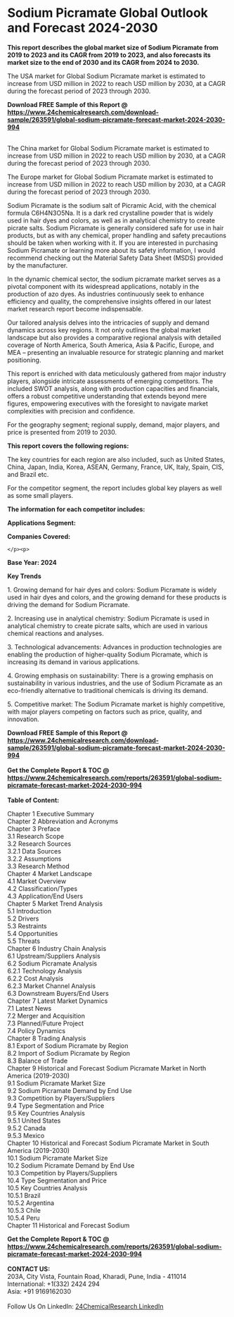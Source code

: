 <h1>Sodium Picramate Global Outlook and Forecast 2024-2030</h1><p><strong>This report describes the global market size of Sodium Picramate from 2019 to 2023 and its CAGR from 2019 to 2023, and also forecasts its market size to the end of 2030 and its CAGR from 2024 to 2030.</strong></p><p>
</p><p>The USA market for Global Sodium Picramate market is estimated to increase from USD million in 2022 to reach USD million by 2030, at a CAGR during the forecast period of 2023 through 2030.</p><div><b>Download FREE Sample of this Report @ 
            <a href="https://www.24chemicalresearch.com/download-sample/263591/global-sodium-picramate-forecast-market-2024-2030-994">
            https://www.24chemicalresearch.com/download-sample/263591/global-sodium-picramate-forecast-market-2024-2030-994</a></b></div><br><p>
</p><p>The China market for Global Sodium Picramate market is estimated to increase from USD million in 2022 to reach USD million by 2030, at a CAGR during the forecast period of 2023 through 2030.</p><p>
</p><p>The Europe market for Global Sodium Picramate market is estimated to increase from USD million in 2022 to reach USD million by 2030, at a CAGR during the forecast period of 2023 through 2030.</p><p>
</p><p>Sodium Picramate is the sodium salt of Picramic Acid, with the chemical formula C6H4N3O5Na. It is a dark red crystalline powder that is widely used in hair dyes and colors, as well as in analytical chemistry to create picrate salts. Sodium Picramate is generally considered safe for use in hair products, but as with any chemical, proper handling and safety precautions should be taken when working with it. If you are interested in purchasing Sodium Picramate or learning more about its safety information, I would recommend checking out the Material Safety Data Sheet (MSDS) provided by the manufacturer.</p><p>
</p><p>
In the dynamic chemical sector, the sodium picramate market serves as a pivotal component with its widespread applications, notably in the production of azo dyes. As industries continuously seek to enhance efficiency and quality, the comprehensive insights offered in our latest market research report become indispensable.</p><p>
</p><p>
Our tailored analysis delves into the intricacies of supply and demand dynamics across key regions. It not only outlines the global market landscape but also provides a comparative regional analysis with detailed coverage of North America, South America, Asia &amp; Pacific, Europe, and MEA – presenting an invaluable resource for strategic planning and market positioning.</p><p>
</p><p>
This report is enriched with data meticulously gathered from major industry players, alongside intricate assessments of emerging competitors. The included SWOT analysis, along with production capacities and financials, offers a robust competitive understanding that extends beyond mere figures, empowering executives with the foresight to navigate market complexities with precision and confidence.</p><p>
</p><p>
For the geography segment; regional supply, demand, major players, and price is presented from 2019 to 2030.</p><p>
</p><p>
<strong>This report covers the following regions:</strong></p><p>
</p><p>
</p><p>The key countries for each region are also included, such as United States, China, Japan, India, Korea, ASEAN, Germany, France, UK, Italy, Spain, CIS, and Brazil etc.</p><p>
</p><p>
For the competitor segment, the report includes global key players as well as some small players.</p><p>
</p><p>
<strong>The information for each competitor includes:</strong></p><p>
</p><p>
</p><p><strong>Applications Segment:</strong></p><p>
</p><p>
</p><p><strong>Companies Covered:</strong></p><p>

	</p><p>
</p><p><strong>Base Year: 2024</strong></p><p>
</p><p>
</p><p></p><p>
</p><p>
<strong>Key Trends</strong></p><p>
1. Growing demand for hair dyes and colors: Sodium Picramate is widely used in hair dyes and colors, and the growing demand for these products is driving the demand for Sodium Picramate.</p><p>
2. Increasing use in analytical chemistry: Sodium Picramate is used in analytical chemistry to create picrate salts, which are used in various chemical reactions and analyses.</p><p>
3. Technological advancements: Advances in production technologies are enabling the production of higher-quality Sodium Picramate, which is increasing its demand in various applications.</p><p>
4. Growing emphasis on sustainability: There is a growing emphasis on sustainability in various industries, and the use of Sodium Picramate as an eco-friendly alternative to traditional chemicals is driving its demand.</p><p>
5. Competitive market: The Sodium Picramate market is highly competitive, with major players competing on factors such as price, quality, and innovation.</p><div><b>Download FREE Sample of this Report @ 
            <a href="https://www.24chemicalresearch.com/download-sample/263591/global-sodium-picramate-forecast-market-2024-2030-994">
            https://www.24chemicalresearch.com/download-sample/263591/global-sodium-picramate-forecast-market-2024-2030-994</a></b></div><br><div><b>Get the Complete Report & TOC @ 
            <a href="https://www.24chemicalresearch.com/reports/263591/global-sodium-picramate-forecast-market-2024-2030-994">
            https://www.24chemicalresearch.com/reports/263591/global-sodium-picramate-forecast-market-2024-2030-994</a></b></div><br>
            <b>Table of Content:</b><p>Chapter 1 Executive Summary<br />
Chapter 2 Abbreviation and Acronyms<br />
Chapter 3 Preface<br />
3.1 Research Scope<br />
3.2 Research Sources<br />
3.2.1 Data Sources<br />
3.2.2 Assumptions<br />
3.3 Research Method<br />
Chapter 4 Market Landscape<br />
4.1 Market Overview<br />
4.2 Classification/Types<br />
4.3 Application/End Users<br />
Chapter 5 Market Trend Analysis<br />
5.1 Introduction<br />
5.2 Drivers<br />
5.3 Restraints<br />
5.4 Opportunities<br />
5.5 Threats<br />
Chapter 6 Industry Chain Analysis<br />
6.1 Upstream/Suppliers Analysis<br />
6.2 Sodium Picramate Analysis<br />
6.2.1 Technology Analysis<br />
6.2.2 Cost Analysis<br />
6.2.3 Market Channel Analysis<br />
6.3 Downstream Buyers/End Users<br />
Chapter 7 Latest Market Dynamics<br />
7.1 Latest News<br />
7.2 Merger and Acquisition<br />
7.3 Planned/Future Project<br />
7.4 Policy Dynamics<br />
Chapter 8 Trading Analysis<br />
8.1 Export of Sodium Picramate by Region<br />
8.2 Import of Sodium Picramate by Region<br />
8.3 Balance of Trade<br />
Chapter 9 Historical and Forecast Sodium Picramate Market in North America (2019-2030)<br />
9.1 Sodium Picramate Market Size<br />
9.2 Sodium Picramate Demand by End Use<br />
9.3 Competition by Players/Suppliers<br />
9.4 Type Segmentation and Price<br />
9.5 Key Countries Analysis<br />
9.5.1 United States<br />
9.5.2 Canada<br />
9.5.3 Mexico<br />
Chapter 10 Historical and Forecast Sodium Picramate Market in South America (2019-2030)<br />
10.1 Sodium Picramate Market Size<br />
10.2 Sodium Picramate Demand by End Use<br />
10.3 Competition by Players/Suppliers<br />
10.4 Type Segmentation and Price<br />
10.5 Key Countries Analysis<br />
10.5.1 Brazil<br />
10.5.2 Argentina<br />
10.5.3 Chile<br />
10.5.4 Peru<br />
Chapter 11 Historical and Forecast Sodium </p><div><b>Get the Complete Report & TOC @ 
            <a href="https://www.24chemicalresearch.com/reports/263591/global-sodium-picramate-forecast-market-2024-2030-994">
            https://www.24chemicalresearch.com/reports/263591/global-sodium-picramate-forecast-market-2024-2030-994</a></b></div><br><b>CONTACT US:</b><br>
            203A, City Vista, Fountain Road, Kharadi, Pune, India - 411014<br>
            International: +1(332) 2424 294<br>
            Asia: +91 9169162030 <br><br>
            Follow Us On LinkedIn: <a href="https://www.linkedin.com/company/24chemicalresearch/">24ChemicalResearch LinkedIn</a>
